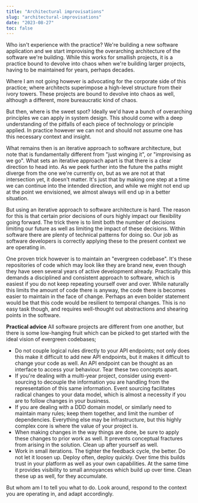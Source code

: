 ```yaml
---
title: "Architectural improvisations"
slug: "architectural-improvisations"
date: "2023-08-27"
toc: false
---
```


Who isn't experience with the practice? We're building a new software application and we start improvising the overarching architecture of the software we're building. While this works for smallish projects, it is a practice bound to devolve into chaos when we're building larger projects, having to be maintained for years, perhaps decades.

Where I am not going however is advocating for the corporate side of this practice; where architects superimpose a high-level structure from their ivory towers. These projects are bound to devolve into chaos as well, although a different, more bureaucratic kind of chaos.

But then, where is the sweet spot? Ideally we'd have a bunch of overarching principles we can apply in system design. This should come with a deep understanding of the pitfalls of each piece of technology or principle applied. In practice however we can not and should not assume one has this necessary context and insight.

What remains then is an iterative approach to software architecture, but note that is fundamentally different from "just winging it", or "improvising as we go". What sets an iterative approach apart is that there is a clear direction to head into. As we peek further into the future the paths might diverge from the one we're currently on, but as we are not at that intersection yet, it doesn't matter. It's just that by making one step at a time we can continue into the intended direction, and while we might not end up at the point we envisioned, we almost always will end up in a better situation.

But using an iterative approach to software architecture is hard. The reason for this is that certain prior decisions of ours highly impact our flexibility going forward. The trick there is to limit both the number of decisions limiting our future as well as limiting the impact of these decisions. Within software there are plenty of technical patterns for doing so. Our job as software developers is correctly applying these to the present context we are operating in.

One proven trick however is to maintain an "evergreen codebase". It's these repositories of code which may look like they are brand new, even though they have seen several years of active development already. Practically this demands a disciplined and consistent approach to software, which is easiest if you do not keep repeating yourself over and over. While naturally this limits the amount of code there is anyway, the code there is becomes easier to maintain in the face of change. Perhaps an even bolder statement would be that this code would be resilient to temporal changes. This is no easy task though, and requires well-thought out abstractions and shearing points in the software.

**Practical advice**
All software projects are different from one another, but there is some low-hanging fruit which can be picked to get started with the ideal vision of evergreen codebases;

- Do not couple logical rules directly to your API endpoints; not only does this make it difficult to add new API endpoints, but it makes it difficult to change your code as well. An API endpoint can be thought as an interface to access your behaviour. Tear these two concepts apart.
- If you're dealing with a multi-year project, consider using event-sourcing to decouple the information you are handling from the representation of this same information. Event sourcing facilitates radical changes to your data model, which is almost a necessity if you are to follow changes in your business.
- If you are dealing with a DDD domain model, or similarly need to maintain many rules; keep them together, and limit the number of dependencies. Everything else may be infrastructure, but this highly complex core is where the value of your project is.
- When making changes in the way things are done, be sure to apply these changes to prior work as well. It prevents conceptual fractures from arising in the solution. Clean up after yourself as well.
- Work in small iterations. The tighter the feedback cycle, the better. Do not let it loosen up. Deploy often, deploy quickly. Over time this builds trust in your platform as well as your own capabilities. At the same time it provides visibility to small annoyances which build up over time. Clean these up as well, for they accumulate.

But whom am I to tell you what to do. Look around, respond to the context you are operating in, and adapt accordingly.